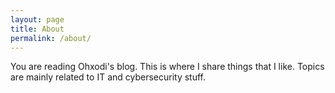 ```yaml
---
layout: page
title: About
permalink: /about/
---
```


You are reading Ohxodi's blog. This is where I share things that I like. Topics are mainly related to IT and cybersecurity stuff.
